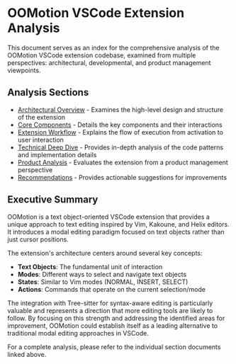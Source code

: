 # OOMotion VSCode Extension Analysis

This document serves as an index for the comprehensive analysis of the OOMotion VSCode extension codebase, examined from multiple perspectives: architectural, developmental, and product management viewpoints.

## Analysis Sections

- [Architectural Overview](architectural_overview.md) - Examines the high-level design and structure of the extension
- [Core Components](core_components.md) - Details the key components and their interactions
- [Extension Workflow](extension_workflow.md) - Explains the flow of execution from activation to user interaction
- [Technical Deep Dive](technical_deep_dive.md) - Provides in-depth analysis of the code patterns and implementation details
- [Product Analysis](product_analysis.md) - Evaluates the extension from a product management perspective
- [Recommendations](recommendations.md) - Provides actionable suggestions for improvements

## Executive Summary

OOMotion is a text object-oriented VSCode extension that provides a unique approach to text editing inspired by Vim, Kakoune, and Helix editors. It introduces a modal editing paradigm focused on text objects rather than just cursor positions.

The extension's architecture centers around several key concepts:
- **Text Objects**: The fundamental unit of interaction
- **Modes**: Different ways to select and navigate text objects
- **States**: Similar to Vim modes (NORMAL, INSERT, SELECT)
- **Actions**: Commands that operate on the current selection/mode

The integration with Tree-sitter for syntax-aware editing is particularly valuable and represents a direction that more editing tools are likely to follow. By focusing on this strength and addressing the identified areas for improvement, OOMotion could establish itself as a leading alternative to traditional modal editing approaches in VSCode.

For a complete analysis, please refer to the individual section documents linked above.
